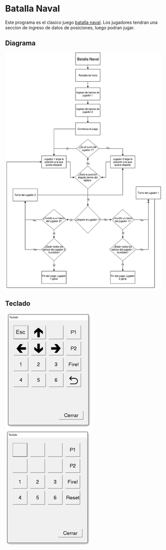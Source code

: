 # Batalla Naval

Este programa es el clasico juego [batalla naval](https://es.wikipedia.org/wiki/Batalla_naval_(juego)). Los jugadores tendran una seccion de ingreso de datos de posiciones, luego podran jugar.

## Diagrama

![diagrama](batalladiagrama.jpg)

## Teclado

![teclado1](keyboard1.jpg)
![teclado2](keyboard2.jpg)
